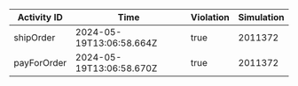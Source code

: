 | Activity ID | Time | Violation | Simulation |
| --- | --- | --- | --- |
| shipOrder | 2024-05-19T13:06:58.664Z | true | 2011372 |
| payForOrder | 2024-05-19T13:06:58.670Z | true | 2011372 |